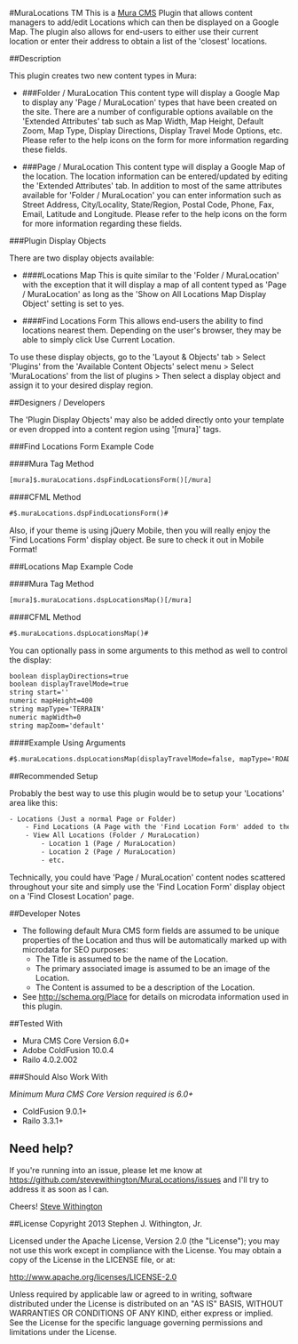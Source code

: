 #MuraLocations TM
This is a [Mura CMS](http://getmura.com) Plugin that allows content managers to add/edit Locations which can then be displayed on a Google Map. The plugin also allows for end-users to either use their current location or enter their address to obtain a list of the 'closest' locations.

##Description

This plugin creates two new content types in Mura:

* ###Folder / MuraLocation
This content type will display a Google Map to display any 'Page / MuraLocation' types that have been created on the site. There are a number of configurable options available on the 'Extended Attributes' tab such as Map Width, Map Height, Default Zoom, Map Type, Display Directions, Display Travel Mode Options, etc. Please refer to the help icons on the form for more information regarding these fields.

* ###Page / MuraLocation
This content type will display a Google Map of the location. The location information can be entered/updated by editing the 'Extended Attributes' tab. In addition to most of the same attributes available for 'Folder / MuraLocation' you can enter information such as Street Address, City/Locality, State/Region, Postal Code, Phone, Fax, Email, Latitude and Longitude. Please refer to the help icons on the form for more information regarding these fields.

###Plugin Display Objects

There are two display objects available:

* ####Locations Map
This is quite similar to the 'Folder / MuraLocation' with the exception that it will display a map of all content typed as 'Page / MuraLocation' as long as the 'Show on All Locations Map Display Object' setting is set to yes.

* ####Find Locations Form
This allows end-users the ability to find locations nearest them. Depending on the user's browser, they may be able to simply click Use Current Location.

To use these display objects, go to the 'Layout & Objects' tab > Select 'Plugins' from the 'Available Content Objects' select menu > Select 'MuraLocations' from the list of plugins > Then select a display object and assign it to your desired display region.

##Designers / Developers

The 'Plugin Display Objects' may also be added directly onto your template or even dropped into a content region using '[mura]' tags.

###Find Locations Form Example Code

####Mura Tag Method
```coldfusion
[mura]$.muraLocations.dspFindLocationsForm()[/mura]
```

####CFML Method
```coldfusion
#$.muraLocations.dspFindLocationsForm()#
```

Also, if your theme is using jQuery Mobile, then you will really enjoy the 'Find Locations Form' display object. Be sure to check it out in Mobile Format!

###Locations Map Example Code

####Mura Tag Method
```coldfusion
[mura]$.muraLocations.dspLocationsMap()[/mura]
```

####CFML Method
```coldfusion
#$.muraLocations.dspLocationsMap()#
```

You can optionally pass in some arguments to this method as well to control the display:

```coldfusion
boolean displayDirections=true
boolean displayTravelMode=true
string start=''
numeric mapHeight=400
string mapType='TERRAIN'
numeric mapWidth=0
string mapZoom='default'
```

####Example Using Arguments
```coldfusion
#$.muraLocations.dspLocationsMap(displayTravelMode=false, mapType='ROADMAP')#
```

##Recommended Setup

Probably the best way to use this plugin would be to setup your 'Locations' area like this:
```coldfusion
- Locations (Just a normal Page or Folder)
	- Find Locations (A Page with the 'Find Location Form' added to the main content area)
	- View All Locations (Folder / MuraLocation)
		- Location 1 (Page / MuraLocation)
		- Location 2 (Page / MuraLocation)
		- etc.
```

Technically, you could have 'Page / MuraLocation' content nodes scattered throughout your site and simply use the 'Find Location Form' display object on a 'Find Closest Location' page.

##Developer Notes

* The following default Mura CMS form fields are assumed to be unique properties of the Location and thus will be automatically marked up with microdata for SEO purposes:
	* The Title is assumed to be the name of the Location.
	* The primary associated image is assumed to be an image of the Location.
	* The Content is assumed to be a description of the Location.
* See http://schema.org/Place for details on microdata information used in this plugin.

##Tested With

* Mura CMS Core Version 6.0+
* Adobe ColdFusion 10.0.4
* Railo 4.0.2.002

###Should Also Work With

_Minimum Mura CMS Core Version required is 6.0+_

* ColdFusion 9.0.1+
* Railo 3.3.1+

## Need help?

If you're running into an issue, please let me know at https://github.com/stevewithington/MuraLocations/issues and I'll try to address it as soon as I can.

Cheers!
[Steve Withington](http://www.stephenwithington.com)

##License
Copyright 2013 Stephen J. Withington, Jr.

Licensed under the Apache License, Version 2.0 (the "License"); you may not use this work except in compliance with the License. You may obtain a copy of the License in the LICENSE file, or at:

http://www.apache.org/licenses/LICENSE-2.0

Unless required by applicable law or agreed to in writing, software distributed under the License is distributed on an "AS IS" BASIS, WITHOUT WARRANTIES OR CONDITIONS OF ANY KIND, either express or implied. See the License for the specific language governing permissions and limitations under the License.